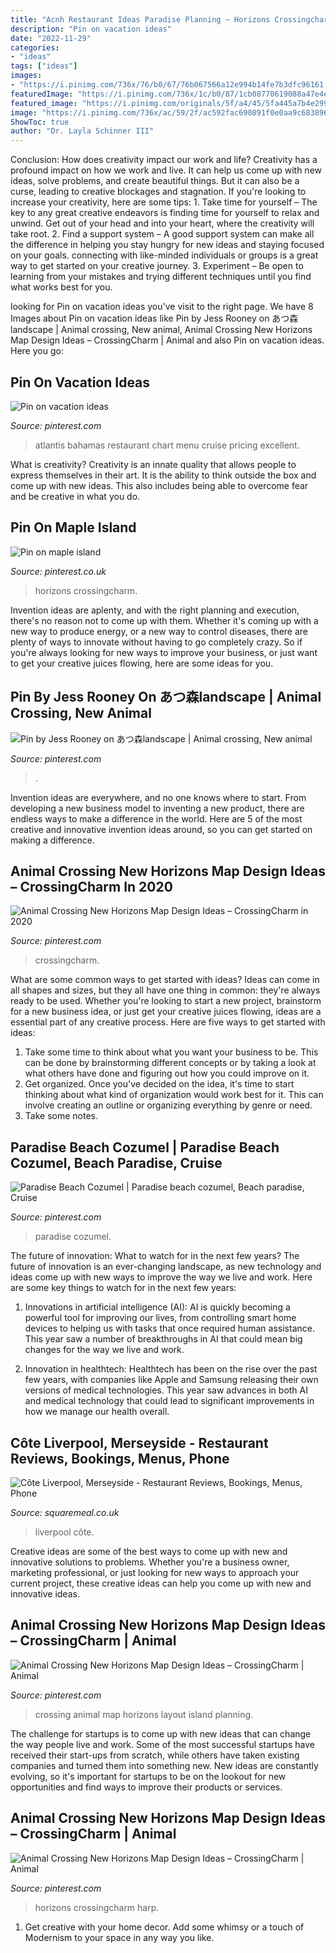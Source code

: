 ```yaml
---
title: "Acnh Restaurant Ideas Paradise Planning ~ Horizons Crossingcharm Harp"
description: "Pin on vacation ideas"
date: "2022-11-29"
categories:
- "ideas"
tags: ["ideas"]
images:
- "https://i.pinimg.com/736x/76/b0/67/76b067566a12e994b14fe7b3dfc96161.jpg"
featuredImage: "https://i.pinimg.com/736x/1c/b0/87/1cb08770619088a47e4eac7c1b892002.jpg"
featured_image: "https://i.pinimg.com/originals/5f/a4/45/5fa445a7b4e29931a15bddb842da34c0.jpg"
image: "https://i.pinimg.com/736x/ac/59/2f/ac592fac690891f0e0aa9c6838963663--atlantis-bahamas-bahama-mama.jpg"
ShowToc: true
author: "Dr. Layla Schinner III"
---
```



Conclusion: How does creativity impact our work and life?
Creativity has a profound impact on how we work and live. It can help us come up with new ideas, solve problems, and create beautiful things. But it can also be a curse, leading to creative blockages and stagnation. If you're looking to increase your creativity, here are some tips: 1. Take time for yourself – The key to any great creative endeavors is finding time for yourself to relax and unwind. Get out of your head and into your heart, where the creativity will take root. 2. Find a support system – A good support system can make all the difference in helping you stay hungry for new ideas and staying focused on your goals. connecting with like-minded individuals or groups is a great way to get started on your creative journey. 3. Experiment – Be open to learning from your mistakes and trying different techniques until you find what works best for you.

	

		
looking for Pin on vacation ideas you've visit to the right page. We have 8 Images about Pin on vacation ideas like Pin by Jess Rooney on あつ森landscape | Animal crossing, New animal, Animal Crossing New Horizons Map Design Ideas – CrossingCharm | Animal and also Pin on vacation ideas. Here you go:
		
    
## Pin On Vacation Ideas

<img loading=lazy src="https://i.pinimg.com/736x/ac/59/2f/ac592fac690891f0e0aa9c6838963663--atlantis-bahamas-bahama-mama.jpg" onerror="this.onerror=null;this.src='https://tse3.mm.bing.net/th?id=OIP.LmmiZdsqAUNmF6tyYeOKrgEsDH&amp;pid=15.1';" alt="Pin on vacation ideas">

_Source: pinterest.com_

>atlantis bahamas restaurant chart menu cruise pricing excellent. 

	

What is creativity?
Creativity is an innate quality that allows people to express themselves in their art. It is the ability to think outside the box and come up with new ideas. This also includes being able to overcome fear and be creative in what you do.

    
## Pin On Maple Island

<img loading=lazy src="https://i.pinimg.com/736x/76/b0/67/76b067566a12e994b14fe7b3dfc96161.jpg" onerror="this.onerror=null;this.src='https://tse3.mm.bing.net/th?id=OIP.i13IyxZ3aAp5GP2aP079-wHaGG&amp;pid=15.1';" alt="Pin on maple island">

_Source: pinterest.co.uk_

>horizons crossingcharm. 

	

Invention ideas are aplenty, and with the right planning and execution, there's no reason not to come up with them. Whether it's coming up with a new way to produce energy, or a new way to control diseases, there are plenty of ways to innovate without having to go completely crazy. So if you're always looking for new ways to improve your business, or just want to get your creative juices flowing, here are some ideas for you.

    
## Pin By Jess Rooney On あつ森landscape | Animal Crossing, New Animal

<img loading=lazy src="https://i.pinimg.com/originals/5f/a4/45/5fa445a7b4e29931a15bddb842da34c0.jpg" onerror="this.onerror=null;this.src='https://tse4.mm.bing.net/th?id=OIP.hA4-AHl7tEu5kFv9Q7c1rAHaEK&amp;pid=15.1';" alt="Pin by Jess Rooney on あつ森landscape | Animal crossing, New animal">

_Source: pinterest.com_

>. 

	

Invention ideas are everywhere, and no one knows where to start. From developing a new business model to inventing a new product, there are endless ways to make a difference in the world. Here are 5 of the most creative and innovative invention ideas around, so you can get started on making a difference.

    
## Animal Crossing New Horizons Map Design Ideas – CrossingCharm In 2020

<img loading=lazy src="https://i.pinimg.com/736x/1c/b0/87/1cb08770619088a47e4eac7c1b892002.jpg" onerror="this.onerror=null;this.src='https://tse1.mm.bing.net/th?id=OIP.RP6bZwtIa7umQNilu2HS4wHaF7&amp;pid=15.1';" alt="Animal Crossing New Horizons Map Design Ideas – CrossingCharm in 2020">

_Source: pinterest.com_

>crossingcharm. 

	

What are some common ways to get started with ideas?
Ideas can come in all shapes and sizes, but they all have one thing in common: they're always ready to be used. Whether you're looking to start a new project, brainstorm for a new business idea, or just get your creative juices flowing, ideas are a essential part of any creative process. Here are five ways to get started with ideas: 
1. Take some time to think about what you want your business to be. This can be done by brainstorming different concepts or by taking a look at what others have done and figuring out how you could improve on it. 
2. Get organized. Once you've decided on the idea, it's time to start thinking about what kind of organization would work best for it. This can involve creating an outline or organizing everything by genre or need. 
3. Take some notes.

    
## Paradise Beach Cozumel | Paradise Beach Cozumel, Beach Paradise, Cruise

<img loading=lazy src="https://i.pinimg.com/originals/6a/a9/25/6aa925a293954612c386b19c4d066cea.jpg" onerror="this.onerror=null;this.src='https://tse1.mm.bing.net/th?id=OIP.eVdn63vJonf3CcnXmGXI-gHaO0&amp;pid=15.1';" alt="Paradise Beach Cozumel | Paradise beach cozumel, Beach paradise, Cruise">

_Source: pinterest.com_

>paradise cozumel. 

	

The future of innovation: What to watch for in the next few years?
The future of innovation is an ever-changing landscape, as new technology and ideas come up with new ways to improve the way we live and work. Here are some key things to watch for in the next few years: 
1. Innovations in artificial intelligence (AI): AI is quickly becoming a powerful tool for improving our lives, from controlling smart home devices to helping us with tasks that once required human assistance. This year saw a number of breakthroughs in AI that could mean big changes for the way we live and work. 

2. Innovation in healthtech: Healthtech has been on the rise over the past few years, with companies like Apple and Samsung releasing their own versions of medical technologies. This year saw advances in both AI and medical technology that could lead to significant improvements in how we manage our health overall. 


    
## Côte Liverpool, Merseyside - Restaurant Reviews, Bookings, Menus, Phone

<img loading=lazy src="https://images.squaremeal.co.uk/cloud/restaurants/11917/cote-liverpool-2017-interior-02-web.jpg?w=900&amp;h=600&amp;fit=crop" onerror="this.onerror=null;this.src='https://tse1.mm.bing.net/th?id=OIP.nWbScIsxZ_nuDoPWufQw2wHaE8&amp;pid=15.1';" alt="Côte Liverpool, Merseyside - Restaurant Reviews, Bookings, Menus, Phone">

_Source: squaremeal.co.uk_

>liverpool côte. 

	

Creative ideas are some of the best ways to come up with new and innovative solutions to problems. Whether you're a business owner, marketing professional, or just looking for new ways to approach your current project, these creative ideas can help you come up with new and innovative ideas.

    
## Animal Crossing New Horizons Map Design Ideas – CrossingCharm | Animal

<img loading=lazy src="https://i.pinimg.com/736x/c6/fc/ab/c6fcabaecafb0b57f5f4141b94ccef81.jpg" onerror="this.onerror=null;this.src='https://tse4.mm.bing.net/th?id=OIP.jYXjrEVsmpttIYNBqgeq4wHaHj&amp;pid=15.1';" alt="Animal Crossing New Horizons Map Design Ideas – CrossingCharm | Animal">

_Source: pinterest.com_

>crossing animal map horizons layout island planning. 

	

The challenge for startups is to come up with new ideas that can change the way people live and work. Some of the most successful startups have received their start-ups from scratch, while others have taken existing companies and turned them into something new. New ideas are constantly evolving, so it's important for startups to be on the lookout for new opportunities and find ways to improve their products or services.

    
## Animal Crossing New Horizons Map Design Ideas – CrossingCharm | Animal

<img loading=lazy src="https://i.pinimg.com/originals/24/8f/3d/248f3d15e11213ee5bb013989838471e.jpg" onerror="this.onerror=null;this.src='https://tse3.mm.bing.net/th?id=OIP.gJlc4JCeC8KmRk0OFMeV7QHaGY&amp;pid=15.1';" alt="Animal Crossing New Horizons Map Design Ideas – CrossingCharm | Animal">

_Source: pinterest.com_

>horizons crossingcharm harp. 

	

1. Get creative with your home decor. Add some whimsy or a touch of Modernism to your space in any way you like. 

